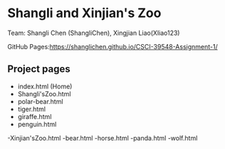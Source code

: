 # Shangli and Xinjian's Zoo

Team: Shangli Chen (ShangliChen), Xingjian Liao(Xliao123)

GitHub Pages:https://shanglichen.github.io/CSCI-39548-Assignment-1/

## Project pages
- index.html (Home)
- Shangli'sZoo.html
- polar-bear.html
- tiger.html
- giraffe.html
- penguin.html

-Xinjian'sZoo.html
-bear.html
-horse.html
-panda.html
-wolf.html






